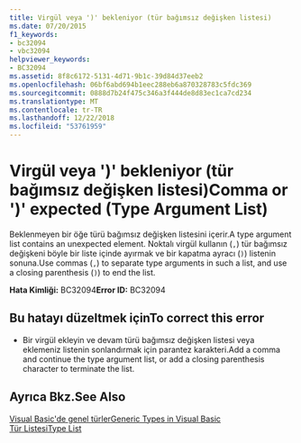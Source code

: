 ```yaml
---
title: Virgül veya ')' bekleniyor (tür bağımsız değişken listesi)
ms.date: 07/20/2015
f1_keywords:
- bc32094
- vbc32094
helpviewer_keywords:
- BC32094
ms.assetid: 8f8c6172-5131-4d71-9b1c-39d84d37eeb2
ms.openlocfilehash: 06bf6abd694b1eec288eb6a870328783c5fdc369
ms.sourcegitcommit: 0888d7b24f475c346a3f444de8d83ec1ca7cd234
ms.translationtype: MT
ms.contentlocale: tr-TR
ms.lasthandoff: 12/22/2018
ms.locfileid: "53761959"
---
```

# <a name="comma-or--expected-type-argument-list"></a><span data-ttu-id="4f4e9-102">Virgül veya ')' bekleniyor (tür bağımsız değişken listesi)</span><span class="sxs-lookup"><span data-stu-id="4f4e9-102">Comma or ')' expected (Type Argument List)</span></span>
<span data-ttu-id="4f4e9-103">Beklenmeyen bir öğe türü bağımsız değişken listesini içerir.</span><span class="sxs-lookup"><span data-stu-id="4f4e9-103">A type argument list contains an unexpected element.</span></span> <span data-ttu-id="4f4e9-104">Noktalı virgül kullanın (`,`) tür bağımsız değişkeni böyle bir liste içinde ayırmak ve bir kapatma ayracı (`)`) listenin sonuna.</span><span class="sxs-lookup"><span data-stu-id="4f4e9-104">Use commas (`,`) to separate type arguments in such a list, and use a closing parenthesis (`)`) to end the list.</span></span>  
  
 <span data-ttu-id="4f4e9-105">**Hata Kimliği:** BC32094</span><span class="sxs-lookup"><span data-stu-id="4f4e9-105">**Error ID:** BC32094</span></span>  
  
## <a name="to-correct-this-error"></a><span data-ttu-id="4f4e9-106">Bu hatayı düzeltmek için</span><span class="sxs-lookup"><span data-stu-id="4f4e9-106">To correct this error</span></span>  
  
-   <span data-ttu-id="4f4e9-107">Bir virgül ekleyin ve devam türü bağımsız değişken listesi veya eklemeniz listenin sonlandırmak için parantez karakteri.</span><span class="sxs-lookup"><span data-stu-id="4f4e9-107">Add a comma and continue the type argument list, or add a closing parenthesis character to terminate the list.</span></span>  
  
## <a name="see-also"></a><span data-ttu-id="4f4e9-108">Ayrıca Bkz.</span><span class="sxs-lookup"><span data-stu-id="4f4e9-108">See Also</span></span>  
 [<span data-ttu-id="4f4e9-109">Visual Basic'de genel türler</span><span class="sxs-lookup"><span data-stu-id="4f4e9-109">Generic Types in Visual Basic</span></span>](../../visual-basic/programming-guide/language-features/data-types/generic-types.md)  
 [<span data-ttu-id="4f4e9-110">Tür Listesi</span><span class="sxs-lookup"><span data-stu-id="4f4e9-110">Type List</span></span>](../../visual-basic/language-reference/statements/type-list.md)

